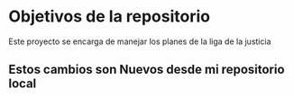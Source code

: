 # Objetivos de la repositorio

Este proyecto se encarga de manejar los planes de la liga de la justicia


## Estos cambios son Nuevos desde mi repositorio local